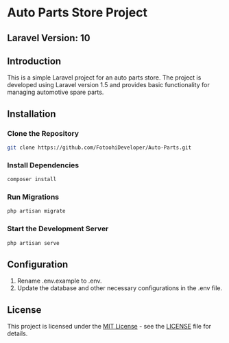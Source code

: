 # Auto Parts Store Project

## Laravel Version: 10

## Introduction
This is a simple Laravel project for an auto parts store. The project is developed using Laravel version 1.5 and provides basic functionality for managing automotive spare parts.

## Installation

### Clone the Repository

```bash
git clone https://github.com/FotoohiDeveloper/Auto-Parts.git
```

### Install Dependencies

```bash
composer install
```

### Run Migrations

```bash
php artisan migrate
```

### Start the Development Server

```bash
php artisan serve
```

## Configuration

1. Rename .env.example to .env.
2. Update the database and other necessary configurations in the .env file.


## License

This project is licensed under the [MIT License](LICENSE) - see the [LICENSE](LICENSE) file for details.
